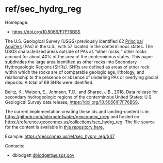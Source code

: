 ref/sec\_hydrg\_reg
===

Homepage:
* https://doi.org/10.5066/F7F76BSS

The U.S. Geological Survey (USGS) previously identified 62 [Principal Aquifers](https://www.usgs.gov/mission-areas/water-resources/science/principal-aquifers-united-states) (PAs) in the U.S., with 57 located in the conterminous states. The USGS characterized areas outside of PAs as “other rocks;” other rocks account for about 40% of the area of the conterminous states. This paper subdivides the large area identified as other rocks into Secondary Hydrogeologic Regions (SHRs). SHRs are defined as areas of other rock within which the rocks are of comparable geologic age, lithology, and relationship to the presence or absence of underling PAs or overlying glacial deposits. A total of 69 SHRs were identified.

Belitz, K., Watson, E., Johnson, T.D., and Sharpe, J.B., 2018, Data release for secondary hydrogeologic regions of the conterminous United States: U.S. Geological Survey data release, https://doi.org/10.5066/F7F76BSS.

The current implementation creating these ids and landing-content is in: https://github.com/internetofwater/geoconnex_prep and hosted on https://reference.geoconnex.us/collections/sec_hydrg_reg. The file source for the content is available in [this repository here.](https://github.com/internetofwater/reference.geoconnex.us)

Example:
https://geoconnex.us/ref/sec_hydrg_reg/S47

Contacts:
* dblodgett <dblodgett@usgs.gov>
